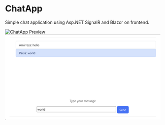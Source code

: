 # ChatApp
Simple chat application using Asp.NET SignalR and Blazor on frontend.


![ChatApp Preview](./assets/join.png)
![ChatApp Features](./.assets/messages.png)

<!-- ![ChatApp Join](https://raw.githubusercontent.com/amirrezaask/ChatApp/main/.assets/join.png)
![ChatApp Features](https://raw.githubusercontent.com/amirrezaask/ChatApp/main/.assets/join.png) -->
